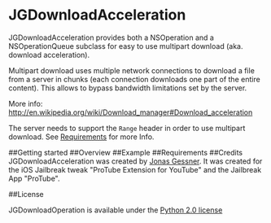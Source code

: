 JGDownloadAcceleration
===================

JGDownloadAcceleration provides both a NSOperation and a NSOperationQueue subclass for easy to use multipart download (aka. download acceleration).

Multipart download uses multiple network connections to download a file from a server in chunks (each connection downloads one part of the entire content). This allows to bypass bandwidth limitations set by the server.

More info: http://en.wikipedia.org/wiki/Download_manager#Download_acceleration

The server needs to support the `Range` header in order to use multipart download. See <a href="#requirements">Requirements</a> for more Info.

##Getting started
##Overview
##Example
##Requirements
##Credits
JGDownloadAcceleration was created by <a href="http://twitter.com/JonasGessner" target="_blank">Jonas Gessner</a>.
It was created for the iOS Jailbreak tweak "ProTube Extension for YouTube" and the Jailbreak App "ProTube".

##License

JGDownloadOperation is available under the <a href="http://www.tldrlegal.com/l/PYTHON2">Python 2.0 license</a>
